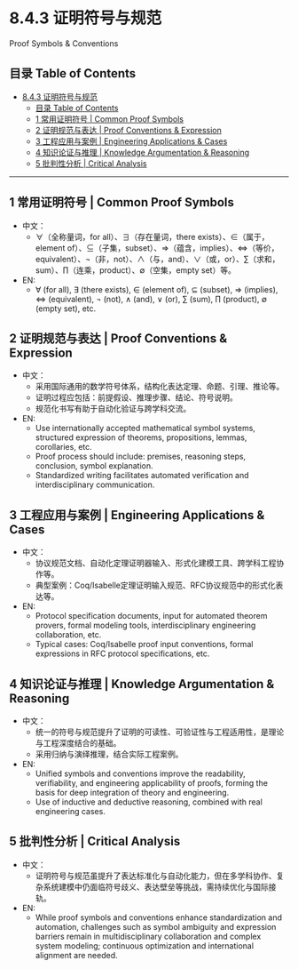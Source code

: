 # 8.4.3 证明符号与规范

Proof Symbols & Conventions

## 目录 Table of Contents

- [8.4.3 证明符号与规范](#843-证明符号与规范)
  - [目录 Table of Contents](#目录-table-of-contents)
  - [1 常用证明符号 | Common Proof Symbols](#1-常用证明符号--common-proof-symbols)
  - [2 证明规范与表达 | Proof Conventions \& Expression](#2-证明规范与表达--proof-conventions--expression)
  - [3 工程应用与案例 | Engineering Applications \& Cases](#3-工程应用与案例--engineering-applications--cases)
  - [4 知识论证与推理 | Knowledge Argumentation \& Reasoning](#4-知识论证与推理--knowledge-argumentation--reasoning)
  - [5 批判性分析 | Critical Analysis](#5-批判性分析--critical-analysis)

---

## 1 常用证明符号 | Common Proof Symbols

- 中文：
  - ∀（全称量词，for all）、∃（存在量词，there exists）、∈（属于，element of）、⊆（子集，subset）、⇒（蕴含，implies）、⇔（等价，equivalent）、¬（非，not）、∧（与，and）、∨（或，or）、∑（求和，sum）、∏（连乘，product）、∅（空集，empty set）等。
- EN:
  - ∀ (for all), ∃ (there exists), ∈ (element of), ⊆ (subset), ⇒ (implies), ⇔ (equivalent), ¬ (not), ∧ (and), ∨ (or), ∑ (sum), ∏ (product), ∅ (empty set), etc.

## 2 证明规范与表达 | Proof Conventions & Expression

- 中文：
  - 采用国际通用的数学符号体系，结构化表达定理、命题、引理、推论等。
  - 证明过程应包括：前提假设、推理步骤、结论、符号说明。
  - 规范化书写有助于自动化验证与跨学科交流。
- EN:
  - Use internationally accepted mathematical symbol systems, structured expression of theorems, propositions, lemmas, corollaries, etc.
  - Proof process should include: premises, reasoning steps, conclusion, symbol explanation.
  - Standardized writing facilitates automated verification and interdisciplinary communication.

## 3 工程应用与案例 | Engineering Applications & Cases

- 中文：
  - 协议规范文档、自动化定理证明器输入、形式化建模工具、跨学科工程协作等。
  - 典型案例：Coq/Isabelle定理证明输入规范、RFC协议规范中的形式化表达等。
- EN:
  - Protocol specification documents, input for automated theorem provers, formal modeling tools, interdisciplinary engineering collaboration, etc.
  - Typical cases: Coq/Isabelle proof input conventions, formal expressions in RFC protocol specifications, etc.

## 4 知识论证与推理 | Knowledge Argumentation & Reasoning

- 中文：
  - 统一的符号与规范提升了证明的可读性、可验证性与工程适用性，是理论与工程深度结合的基础。
  - 采用归纳与演绎推理，结合实际工程案例。
- EN:
  - Unified symbols and conventions improve the readability, verifiability, and engineering applicability of proofs, forming the basis for deep integration of theory and engineering.
  - Use of inductive and deductive reasoning, combined with real engineering cases.

## 5 批判性分析 | Critical Analysis

- 中文：
  - 证明符号与规范虽提升了表达标准化与自动化能力，但在多学科协作、复杂系统建模中仍面临符号歧义、表达壁垒等挑战，需持续优化与国际接轨。
- EN:
  - While proof symbols and conventions enhance standardization and automation, challenges such as symbol ambiguity and expression barriers remain in multidisciplinary collaboration and complex system modeling; continuous optimization and international alignment are needed.
